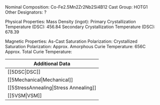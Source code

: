 Nominal Composition: Co-Fe2.5Mn2Zr2Nb2Si4B12
Cast Group: HOTG1
Other Designators: ?
 
Physical Properties:
Mass Density (ingot): 
 Primary Crystallization Temperature (DSC): 456.84
Secondary Crystallization Temperature (DSC): 678.39 

Magnetic Properties:
As-Cast Saturation Polarization: 
Crystallized Saturation Polarization: 
Approx. Amorphous Curie Temperature: 656C
Approx. Total Curie Temperature: 

| Additional Data                                    |
| -------------------------------------------------- |
| [[5DSC\|DSC]]                            |
| [[5Mechanical\|Mechanical]]              |
| [[5StressAnnealing\|Stress Annealing]]   |
| [[5VSM\|VSM]]                            |

